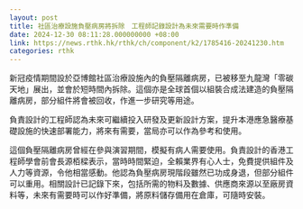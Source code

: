 ```yaml
---
layout: post
title: 社區治療設施負壓病房將拆除　工程師記錄設計為未來需要時作準備
date: 2024-12-30 08:11:28.000000000 +08:00
link: https://news.rthk.hk/rthk/ch/component/k2/1785416-20241230.htm
categories: rthk
---
```


新冠疫情期間設於亞博館社區治療設施內的負壓隔離病房，已被移至九龍灣「零碳天地」展出，並會於短時間內拆除。這個亦是全球首個以組裝合成法建造的負壓隔離病房，部分組件將會被回收，作進一步研究等用途。

負責設計的工程師認為未來可繼續投入研發及更新設計方案，提升本港應急醫療基礎設施的快速部署能力，將來有需要，當局亦可以作為參考和使用。

這個負壓隔離病房曾經在參與演習期間，模擬有病人需要使用。負責設計的香港工程師學會前會長源栢樑表示，當時時間緊迫，全賴業界有心人士，免費提供組件及人力等資源，令他相當感動。他認為負壓病房現階段雖然已功成身退，但部分組件可以重用。相關設計已記錄下來，包括所需的物料及數據、供應商來源以至廠房資料等，未來有需要時可以作好準備，將原料儲存備用在倉庫，可隨時安裝。

